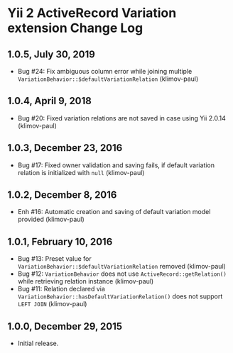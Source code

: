 Yii 2 ActiveRecord Variation extension Change Log
=================================================

1.0.5, July 30, 2019
--------------------

- Bug #24: Fix ambiguous column error while joining multiple `VariationBehavior::$defaultVariationRelation` (klimov-paul)


1.0.4, April 9, 2018
--------------------

- Bug #20: Fixed variation relations are not saved in case using Yii 2.0.14 (klimov-paul)


1.0.3, December 23, 2016
------------------------

- Bug #17: Fixed owner validation and saving fails, if default variation relation is initialized with `null` (klimov-paul)


1.0.2, December 8, 2016
-----------------------

- Enh #16: Automatic creation and saving of default variation model provided (klimov-paul)


1.0.1, February 10, 2016
------------------------

- Bug #13: Preset value for `VariationBehavior::$defaultVariationRelation` removed (klimov-paul)
- Bug #12: `VariationBehavior` does not use `ActiveRecord::getRelation()` while retrieving relation instance (klimov-paul)
- Bug #11: Relation declared via `VariationBehavior::hasDefaultVariationRelation()` does not support `LEFT JOIN` (klimov-paul)


1.0.0, December 29, 2015
------------------------

- Initial release.
